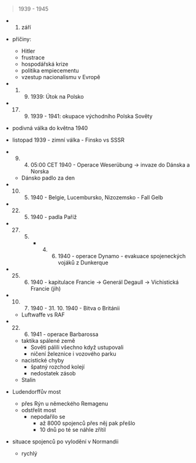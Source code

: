 > 1939 - 1945

- 1. září
- příčiny:
	- Hitler
	- frustrace
	- hospodářská krize
	- politika empiecementu
	- vzestup nacionalismu v Evropě

- 1. 9. 1939: Útok na Polsko
- 17. 9. 1939 - 1941: okupace východního Polska Sověty
- podivná válka do května 1940
- listopad 1939 - zimní válka - Finsko vs SSSR
- 9. 4. 05:00 CET 1940 - Operace Weserübung -> invaze do Dánska a Norska
	- Dánsko padlo za den
- 10. 5. 1940 - Belgie, Lucembursko, Nizozemsko - Fall Gelb
- 22. 5. 1940 - padla Paříž
- 27. 5. - 4. 6. 1940 - operace Dynamo - evakuace spojeneckých vojáků z Dunkerque
- 25. 6. 1940 - kapitulace Francie
	-> Generál Degaull 
	-> Vichistická Francie (jih)
- 10. 7. 1940 - 31. 10. 1940 - Bitva o Británii
	- Luftwaffe vs RAF
- 22. 6. 1941 - operace Barbarossa
	- taktika spálené země
		- Sověti pálili všechno když ustupovali
		- ničení železnice i vozového parku
	- nacistické chyby
		- špatný rozchod kolejí
		- nedostatek zásob
	- Stalin

- Ludendorffův most
	- přes Rýn u německého Remagenu
	- odstřelit most
		- nepodařilo se
			- až 8000 spojenců přes něj pak přešlo
			- 10 dnů po té se náhle zřítil

- situace spojenců po vylodění v Normandii
	- rychlý 
